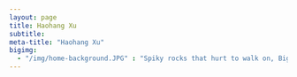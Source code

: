 ```yaml
---
layout: page
title: Haohang Xu
subtitle:
meta-title: "Haohang Xu"
bigimg: 
  - "/img/home-background.JPG" : "Spiky rocks that hurt to walk on, Big Wave Bay Beach, Hong Kong"
---
```

